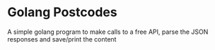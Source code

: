 # Golang Postcodes

A simple golang program to make calls to a free API, parse the JSON responses and save/print the content
